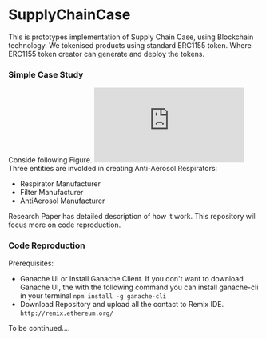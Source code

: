 # SupplyChainCase

This is prototypes implementation of Supply Chain Case, using Blockchain technology. We tokenised products using standard ERC1155 token. Where ERC1155 token creator can generate and deploy the tokens. 

### Simple Case Study
Conside following Figure.
![See File "Business_Case.pdf"](https://github.com/yashmadhwal/SupplyChainCase/blob/main/Business_Case.pdf?raw=true)
Three entities are involded in creating Anti-Aerosol Respirators:
* Respirator Manufacturer
* Filter Manufacturer
* AntiAerosol Manufacturer

Research Paper has detailed description of how it work. This repository will focus more on code reproduction.

### Code Reproduction
Prerequisites:
* Ganache UI or Install Ganache Client. If you don't want to download Ganache UI, the with the following command you can install ganache-cli in your terminal
```npm install -g ganache-cli```
* Download Repository and upload all the contact to Remix IDE. ```http://remix.ethereum.org/```

To be continued....
